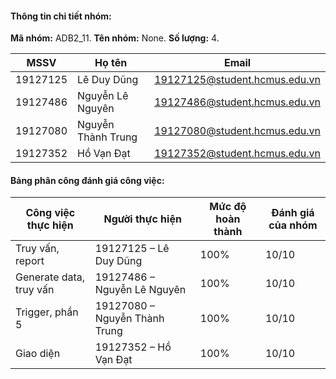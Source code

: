 #### Thông tin chi tiết nhóm:

**Mã nhóm:**  ADB2_11.
**Tên nhóm:**  None.
**Số lượng:**  4.

| MSSV  |Họ tên   |Email   |
| ------------ | ------------ | ------------ |
|  19127125 | Lê Duy Dũng  | 19127125@student.hcmus.edu.vn  |
|  19127486 |  Nguyễn Lê Nguyên | 19127486@student.hcmus.edu.vn  |
|  19127080 | Nguyễn Thành Trung  |  19127080@student.hcmus.edu.vn |
| 19127352  |  Hồ Vạn Đạt |  19127352@student.hcmus.edu.vn | 

#### Bảng phân công đánh giá công việc:

|  Công việc thực hiện |Người thực hiện   |  Mức độ hoàn thành |Đánh giá của nhóm   |
| --------------- | ------------ | ------------ | ------------ |
| Truy vấn, report  | 19127125 – Lê Duy Dũng  | 100%  |  10/10 |
| Generate data, truy vấn  | 19127486 – Nguyễn Lê Nguyên  |   100%| 10/10  |
|  Trigger, phần 5 |  19127080 – Nguyễn Thành Trung | 100%  | 10/10  |
| Giao diện  |  19127352 – Hồ Vạn Đạt |  100% |  10/10 |
